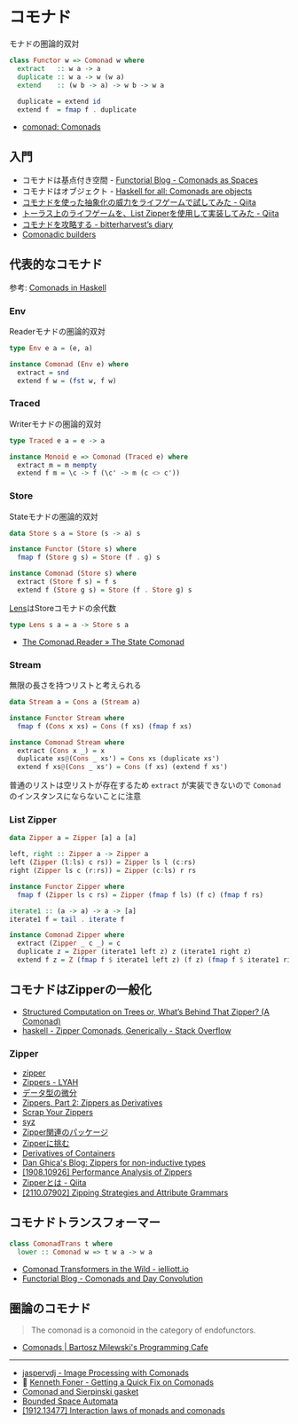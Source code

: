 # コモナド
モナドの圏論的双対

```hs
class Functor w => Comonad w where
  extract   :: w a -> a
  duplicate :: w a -> w (w a)
  extend    :: (w b -> a) -> w b -> w a
  
  duplicate = extend id
  extend f  = fmap f . duplicate
```

* [comonad: Comonads](https://hackage.haskell.org/package/comonad)

## 入門

* コモナドは基点付き空間 - [Functorial Blog - Comonads as Spaces](http://blog.functorial.com/posts/2016-08-07-Comonads-As-Spaces.html)
* コモナドはオブジェクト - [Haskell for all: Comonads are objects](http://www.haskellforall.com/2013/02/you-could-have-invented-comonads.html)
* [コモナドを使った抽象化の威力をライフゲームで試してみた - Qiita](https://qiita.com/lotz/items/fbc4788b8ea8313cbf76)
* [トーラス上のライフゲームを、List Zipperを使用して実装してみた - Qiita](https://qiita.com/chupaaaaaaan/items/709b6e241468e3f2dd1c)
* [コモナドを攻略する - bitterharvest’s diary](http://bitterharvest.hatenablog.com/entry/2019/02/05/110340)
* [Comonadic builders](https://chshersh.github.io/posts/2019-03-25-comonadic-builders)

## 代表的なコモナド
参考: [Comonads in Haskell](https://www.slideshare.net/davidoverton/comonad)

### Env
Readerモナドの圏論的双対

```hs
type Env e a = (e, a)

instance Comonad (Env e) where
  extract = snd
  extend f w = (fst w, f w)
```

### Traced
Writerモナドの圏論的双対

```hs
type Traced e a = e -> a

instance Monoid e => Comonad (Traced e) where
  extract m = m mempty
  extend f m = \c -> f (\c' -> m (c <> c'))
```

### Store
Stateモナドの圏論的双対

```hs
data Store s a = Store (s -> a) s

instance Functor (Store s) where
  fmap f (Store g s) = Store (f . g) s

instance Comonad (Store s) where
  extract (Store f s) = f s
  extend f (Store g s) = Store (f . Store g) s
```

[Lens](docs/lens.md)はStoreコモナドの余代数

```hs
type Lens s a = a -> Store s a
```

* [The Comonad.Reader » The State Comonad](http://comonad.com/reader/2018/the-state-comonad/)

### Stream
無限の長さを持つリストと考えられる

```hs
data Stream a = Cons a (Stream a)

instance Functor Stream where
  fmap f (Cons x xs) = Cons (f xs) (fmap f xs)

instance Comonad Stream where
  extract (Cons x _) = x
  duplicate xs@(Cons _ xs') = Cons xs (duplicate xs')
  extend f xs@(Cons _ xs') = Cons (f xs) (extend f xs')
```

普通のリストは空リストが存在するため `extract` が実装できないので `Comonad` のインスタンスにならないことに注意

### List Zipper

```hs
data Zipper a = Zipper [a] a [a]

left, right :: Zipper a -> Zipper a
left (Zipper (l:ls) c rs)) = Zipper ls l (c:rs)
right (Zipper ls c (r:rs)) = Zipper (c:ls) r rs

instance Functor Zipper where
  fmap f (Zipper ls c rs) = Zipper (fmap f ls) (f c) (fmap f rs)

iterate1 :: (a -> a) -> a -> [a]
iterate1 f = tail . iterate f

instance Comonad Zipper where
  extract (Zipper _ c _) = c
  duplicate z = Zipper (iterate1 left z) z (iterate1 right z)
  extend f z = Z (fmap f $ iterate1 left z) (f z) (fmap f $ iterate1 right z)

```

## コモナドはZipperの一般化

* [Structured Computation on Trees or, What’s Behind That Zipper? (A Comonad)](https://www.ioc.ee/~tarmo/tsem05/uustalu0812-slides.pdf)
* [haskell - Zipper Comonads, Generically - Stack Overflow](https://stackoverflow.com/questions/25554062/zipper-comonads-generically?lq=1)

### Zipper
* [zipper](https://hackage.haskell.org/package/zipper)
* [Zippers - LYAH](http://learnyouahaskell.com/zippers)
* [データ型の微分](http://ja.wikibooks.org/wiki/Haskell/Zippers#.E3.83.87.E3.83.BC.E3.82.BF.E5.9E.8B.E3.81.AE.E5.BE.AE.E5.88.86)
* [Zippers, Part 2: Zippers as Derivatives](https://pavpanchekha.com/blog/zippers/derivative.html)
* [Scrap Your Zippers](http://michaeldadams.org/papers/scrap_your_zippers/ScrapYourZippers-2010.pdf)
* [syz](https://hackage.haskell.org/package/syz)
* [Zipper関連のパッケージ](http://d.hatena.ne.jp/debug-ito/20161016/1476587232)
* [Zipperに挑む](https://qiita.com/Aruneko/items/dee20161358e7c39e27a)
* [Derivatives of Containers](http://www.cs.le.ac.uk/people/mabbott/docs/derivative.pdf)
* [Dan Ghica's Blog: Zippers for non-inductive types](http://danghica.blogspot.com/2018/11/zippers-for-non-inductive-types.html)
* [[1908.10926] Performance Analysis of Zippers](https://arxiv.org/abs/1908.10926)
* [Zipperとは - Qiita](https://qiita.com/hennin/items/a89ebfecb25272960351)
* [[2110.07902] Zipping Strategies and Attribute Grammars](https://arxiv.org/abs/2110.07902)

## コモナドトランスフォーマー

```hs
class ComonadTrans t where
  lower :: Comonad w => t w a -> w a
```

* [Comonad Transformers in the Wild - ielliott.io](http://blog.ielliott.io/comonad-transformers-in-the-wild/)
* [Functorial Blog - Comonads and Day Convolution](http://blog.functorial.com/posts/2016-08-08-Comonad-And-Day-Convolution.html)

## 圏論のコモナド

> The comonad is a comonoid in the category of endofunctors.

* [Comonads \| Bartosz Milewski's Programming Cafe](https://bartoszmilewski.com/2017/01/02/comonads/)

----

* [jaspervdj - Image Processing with Comonads](https://jaspervdj.be/posts/2014-11-27-comonads-image-processing.html)
* 🎥 [Kenneth Foner - Getting a Quick Fix on Comonads](https://www.youtube.com/watch?v=F7F-BzOB670)
* [Comonad and Sierpinski gasket](http://nbviewer.ipython.org/urls/gist.githubusercontent.com/miguel-negrao/571be4120ebecdbb3e26/raw/b740adc557fe097f9c6ff66ff7349bbf0a095091/gistfile1.txt)
* [Bounded Space Automata](https://blog.cofree.coffee/2020-10-17-bounded-space-automata/)
* [[1912.13477] Interaction laws of monads and comonads](https://arxiv.org/abs/1912.13477)
